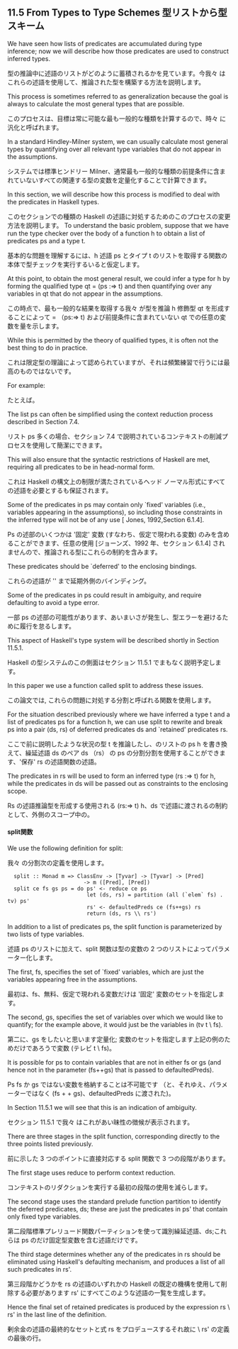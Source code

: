 ## 11.5 From Types to Type Schemes 型リストから型スキーム

We have seen how lists of predicates are accumulated during type inference; now we will describe how those predicates are used to construct inferred types.

型の推論中に述語のリストがどのように蓄積されるかを見ています。今我々 はこれらの述語を使用して、推論された型を構築する方法を説明します。

This process is sometimes referred to as generalization because the goal is always to calculate the most general types that are possible.

このプロセスは、目標は常に可能な最も一般的な種類を計算するので、時々 に汎化と呼ばれます。

In a standard Hindley-Milner system, we can usually calculate most general types by quantifying over all relevant type variables that do not appear in the assumptions.

システムでは標準ヒンドリー Milner、通常最も一般的な種類の前提条件に含まれていないすべての関連する型の変数を定量化することで計算できます。

In this section, we will describe how this process is modified to deal with the predicates in Haskell types.

このセクションでの種類の Haskell の述語に対処するためのこのプロセスの変更方法を説明します。
To understand the basic problem, suppose that we have run the type checker over the body of a function h to obtain a list of predicates ps and a type t.

基本的な問題を理解するには、h 述語 ps とタイプ t のリストを取得する関数の本体で型チェックを実行するいると仮定します。

At this point, to obtain the most general result, we could infer a type for h by forming the qualified type qt = (ps :=> t) and then quantifying over any variables in qt that do not appear in the assumptions.

この時点で、最も一般的な結果を取得する我々 が型を推論 h 修飾型 qt を形成することによって = （ps:=> t) および前提条件に含まれていない qt での任意の変数を量を示します。

While this is permitted by the theory of qualified types, it is often not the best thing to do in practice.

これは限定型の理論によって認められていますが、それは頻繁練習で行うには最高のものではないです。

For example:

たとえば。

The list ps can often be simplified using the context reduction process described in Section 7.4.

リスト ps 多くの場合、セクション 7.4 で説明されているコンテキストの削減プロセスを使用して簡潔にできます。

This will also ensure that the syntactic restrictions of Haskell are met, requiring all predicates to be in head-normal form.

これは Haskell の構文上の制限が満たされているヘッド ノーマル形式にすべての述語を必要とするも保証されます。

Some of the predicates in ps may contain only `fixed' variables (i.e., variables appearing in the assumptions), so including those constraints in the inferred type will not be of any use [ Jones, 1992,Section 6.1.4].

Ps の述部のいくつかは '固定' 変数 (すなわち、仮定で現われる変数) のみを含めることができます、任意の使用 [ジョーンズ、1992 年、セクション 6.1.4] されませんので、推論される型にこれらの制約を含みます。

These predicates should be `deferred' to the enclosing bindings.

これらの述語が '' まで延期外側のバインディング。

Some of the predicates in ps could result in ambiguity, and require defaulting to avoid a type error.

一部 ps の述部の可能性があります、あいまいさが発生し、型エラーを避けるために履行を怠るします。

This aspect of Haskell's type system will be described shortly in Section 11.5.1.

Haskell の型システムのこの側面はセクション 11.5.1 でまもなく説明予定します。

In this paper we use a function called split to address these issues.

この論文では, これらの問題に対処する分割と呼ばれる関数を使用します。

For the situation described previously where we have inferred a type t and a list of predicates ps for a function h, we can use split to rewrite and break ps into a pair (ds, rs) of deferred predicates ds and `retained' predicates rs.

ここで前に説明したような状況の型 t を推論したし、のリストの ps h を書き換えて、繰延述語 ds のペア ds （rs） の ps の分割分割を使用することができます、'保存' rs の述語関数の述語。

The predicates in rs will be used to form an inferred type (rs :=> t) for h, while the predicates in ds will be passed out as constraints to the enclosing scope.

Rs の述語推論型を形成する使用される (rs:=> t) h、ds で述語に渡されるの制約として、外側のスコープ中の。

#### split関数

We use the following definition for split:

我々 の分割次の定義を使用します。

	  split :: Monad m => ClassEnv -> [Tyvar] -> [Tyvar] -> [Pred]
	                        -> m ([Pred], [Pred])
	  split ce fs gs ps = do ps' <- reduce ce ps
	                         let (ds, rs) = partition (all (`elem` fs) . tv) ps'
	                         rs' <- defaultedPreds ce (fs++gs) rs
	                         return (ds, rs \\ rs')

In addition to a list of predicates ps, the split function is parameterized by two lists of type variables.

述語 ps のリストに加えて、split 関数は型の変数の 2 つのリストによってパラメーター化します。

The first, fs, specifies the set of `fixed' variables, which are just the variables appearing free in the assumptions.

最初は、fs、無料、仮定で現われる変数だけは '固定' 変数のセットを指定します。

The second, gs, specifies the set of variables over which we would like to quantify; for the example above, it would just be the variables in (tv t \\ fs).

第二に、gs をしたいと思います定量化; 変数のセットを指定します上記の例のためだけであろうで変数 (テレビ t \\ fs)。

It is possible for ps to contain variables that are not in either fs or gs (and hence not in the parameter (fs++gs) that is passed to defaultedPreds).

Ps fs か gs ではない変数を格納することは不可能です （と、それゆえ、パラメーターではなく (fs + + gs)、defaultedPreds に渡された)。

In Section 11.5.1 we will see that this is an indication of ambiguity.

セクション 11.5.1 で我々 はこれがあい昧性の徴候が表示されます。

There are three stages in the split function, corresponding directly to the three points listed previously.

前に示した 3 つのポイントに直接対応する split 関数で 3 つの段階があります。

The first stage uses reduce to perform context reduction.

コンテキストのリダクションを実行する最初の段階の使用を減らします。

The second stage uses the standard prelude function partition to identify the deferred predicates, ds; these are just the predicates in ps' that contain only fixed type variables.

第二段階標準プレリュード関数パーティションを使って識別繰延述語、ds;これらは ps のだけ固定型変数を含む述語だけです。

The third stage determines whether any of the predicates in rs should be eliminated using Haskell's defaulting mechanism, and produces a list of all such predicates in rs'.

第三段階かどうかを rs の述語のいずれかの Haskell の既定の機構を使用して削除する必要があります rs' にすべてこのような述語の一覧を生成します。

Hence the final set of retained predicates is produced by the expression rs \\ rs' in the last line of the definition.

剰余金の述語の最終的なセットと式 rs をプロデュースするそれ故に \\ rs' の定義の最後の行。

